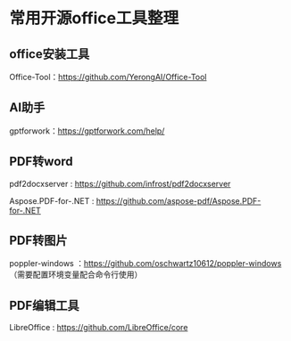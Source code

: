 # 常用开源office工具整理

## office安装工具
Office-Tool：https://github.com/YerongAI/Office-Tool

## AI助手
gptforwork：https://gptforwork.com/help/

## PDF转word

pdf2docxserver : https://github.com/infrost/pdf2docxserver

Aspose.PDF-for-.NET : https://github.com/aspose-pdf/Aspose.PDF-for-.NET

## PDF转图片

poppler-windows ：https://github.com/oschwartz10612/poppler-windows
（需要配置环境变量配合命令行使用）

## PDF编辑工具
LibreOffice : https://github.com/LibreOffice/core